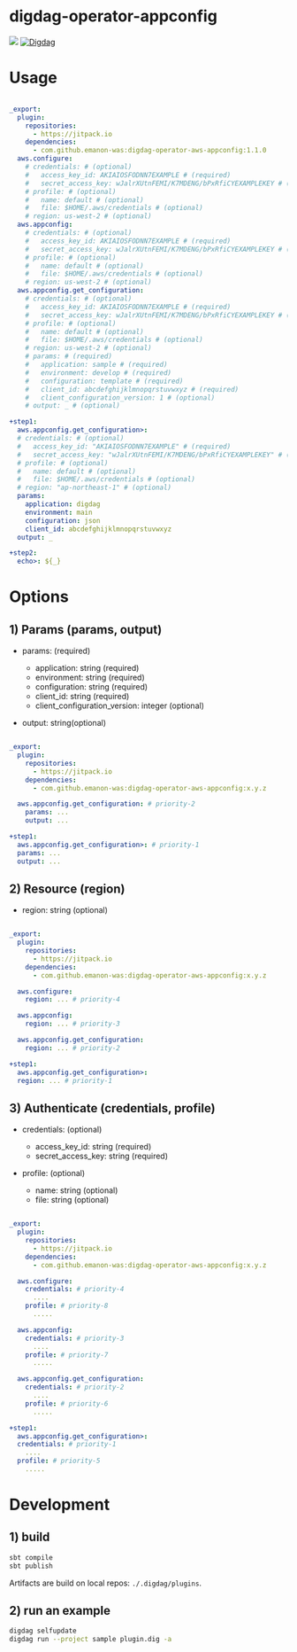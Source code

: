 # digdag-operator-appconfig

[![](https://jitpack.io/v/emanon-was/digdag-operator-aws-appconfig.svg)](https://jitpack.io/#emanon-was/digdag-operator-aws-appconfig) [![Digdag](https://img.shields.io/badge/digdag-v0.9.42-brightgreen.svg)](https://github.com/treasure-data/digdag/releases/tag/v0.9.42)

# Usage

```yaml

_export:
  plugin:
    repositories:
      - https://jitpack.io
    dependencies:
      - com.github.emanon-was:digdag-operator-aws-appconfig:1.1.0
  aws.configure:
    # credentials: # (optional)
    #   access_key_id: AKIAIOSFODNN7EXAMPLE # (required)
    #   secret_access_key: wJalrXUtnFEMI/K7MDENG/bPxRfiCYEXAMPLEKEY # (required)
    # profile: # (optional)
    #   name: default # (optional)
    #   file: $HOME/.aws/credentials # (optional)
    # region: us-west-2 # (optional)
  aws.appconfig:
    # credentials: # (optional)
    #   access_key_id: AKIAIOSFODNN7EXAMPLE # (required)
    #   secret_access_key: wJalrXUtnFEMI/K7MDENG/bPxRfiCYEXAMPLEKEY # (required)
    # profile: # (optional)
    #   name: default # (optional)
    #   file: $HOME/.aws/credentials # (optional)
    # region: us-west-2 # (optional)
  aws.appconfig.get_configuration:
    # credentials: # (optional)
    #   access_key_id: AKIAIOSFODNN7EXAMPLE # (required)
    #   secret_access_key: wJalrXUtnFEMI/K7MDENG/bPxRfiCYEXAMPLEKEY # (required)
    # profile: # (optional)
    #   name: default # (optional)
    #   file: $HOME/.aws/credentials # (optional)
    # region: us-west-2 # (optional)
    # params: # (required)
    #   application: sample # (required)
    #   environment: develop # (required)
    #   configuration: template # (required)
    #   client_id: abcdefghijklmnopqrstuvwxyz # (required)
    #   client_configuration_version: 1 # (optional)
    # output: _ # (optional)

+step1:
  aws.appconfig.get_configuration>:
  # credentials: # (optional)
  #   access_key_id: "AKIAIOSFODNN7EXAMPLE" # (required)
  #   secret_access_key: "wJalrXUtnFEMI/K7MDENG/bPxRfiCYEXAMPLEKEY" # (required)
  # profile: # (optional)
  #   name: default # (optional)
  #   file: $HOME/.aws/credentials # (optional)
  # region: "ap-northeast-1" # (optional)
  params:
    application: digdag
    environment: main
    configuration: json
    client_id: abcdefghijklmnopqrstuvwxyz
  output: _

+step2:
  echo>: ${_}

```

# Options

## 1) Params (params, output)

- params: (required)
  - application: string (required)
  - environment: string (required)
  - configuration: string (required)
  - client_id: string (required)
  - client_configuration_version: integer (optional)

- output: string(optional)

```yaml

_export:
  plugin:
    repositories:
      - https://jitpack.io
    dependencies:
      - com.github.emanon-was:digdag-operator-aws-appconfig:x.y.z

  aws.appconfig.get_configuration: # priority-2
    params: ...
    output: ...

+step1:
  aws.appconfig.get_configuration>: # priority-1
  params: ...
  output: ...

```

## 2) Resource (region)

- region: string (optional)

```yaml

_export:
  plugin:
    repositories:
      - https://jitpack.io
    dependencies:
      - com.github.emanon-was:digdag-operator-aws-appconfig:x.y.z

  aws.configure:
    region: ... # priority-4

  aws.appconfig:
    region: ... # priority-3

  aws.appconfig.get_configuration:
    region: ... # priority-2

+step1:
  aws.appconfig.get_configuration>:
  region: ... # priority-1

```

## 3) Authenticate (credentials, profile)

- credentials: (optional)
  - access_key_id: string (required)
  - secret_access_key: string (required)

- profile: (optional)
  - name: string (optional)
  - file: string (optional)

```yaml

_export:
  plugin:
    repositories:
      - https://jitpack.io
    dependencies:
      - com.github.emanon-was:digdag-operator-aws-appconfig:x.y.z

  aws.configure:
    credentials: # priority-4
      ....
    profile: # priority-8
      .....

  aws.appconfig:
    credentials: # priority-3
      ....
    profile: # priority-7
      .....

  aws.appconfig.get_configuration:
    credentials: # priority-2
      ....
    profile: # priority-6
      .....

+step1:
  aws.appconfig.get_configuration>:
  credentials: # priority-1
    ....
  profile: # priority-5
    .....

```



# Development

## 1) build

```sh
sbt compile
sbt publish
```

Artifacts are build on local repos: `./.digdag/plugins`.

## 2) run an example

```sh
digdag selfupdate
digdag run --project sample plugin.dig -a
```

